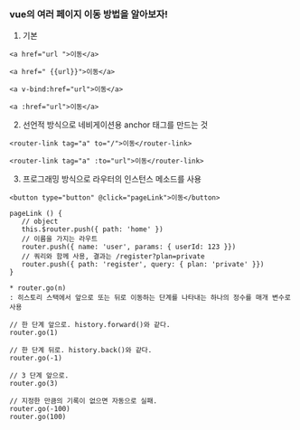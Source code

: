 ### vue의 여러 페이지 이동 방법을 알아보자!

1. 기본
```script
<a href="url ">이동</a>
```

```script
<a href=" {{url}}">이동</a>
```

```script
<a v-bind:href="url">이동</a>
```

```script
<a :href="url">이동</a>
```

2. 선언적 방식으로 네비게이션용 anchor 태그를 만드는 것
```script
<router-link tag="a" to="/">이동</router-link>
```

```script
<router-link tag="a" :to="url">이동</router-link>
```

3. 프로그래밍 방식으로 라우터의 인스턴스 메소드를 사용
```script
<button type="button" @click="pageLink">이동</button>

pageLink () {
   // object
   this.$router.push({ path: 'home' })
   // 이름을 가지는 라우트
   router.push({ name: 'user', params: { userId: 123 }})
   // 쿼리와 함께 사용, 결과는 /register?plan=private
   router.push({ path: 'register', query: { plan: 'private' }})
}
```

```
* router.go(n)
: 히스토리 스택에서 앞으로 또는 뒤로 이동하는 단계를 나타내는 하나의 정수를 매개 변수로 사용

// 한 단계 앞으로. history.forward()와 같다.
router.go(1)

// 한 단계 뒤로. history.back()와 같다.
router.go(-1)

// 3 단계 앞으로.
router.go(3)

// 지정한 만큼의 기록이 없으면 자동으로 실패.
router.go(-100)
router.go(100)
```